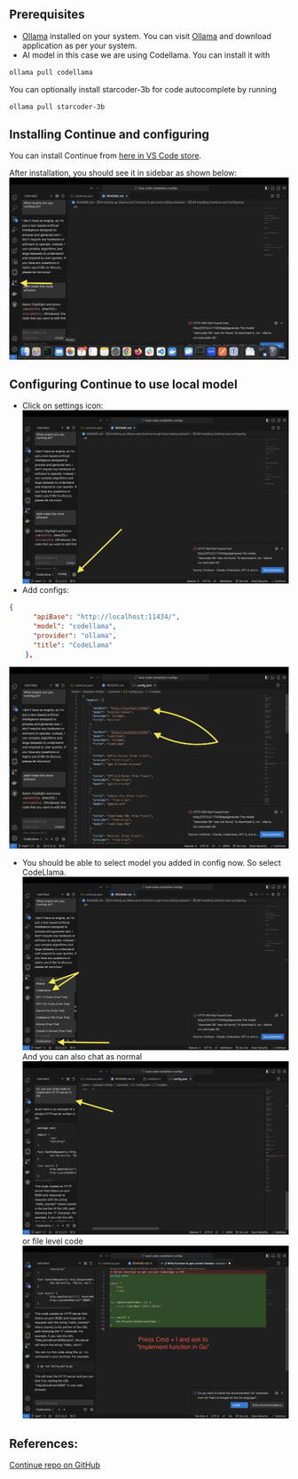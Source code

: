 ## Prerequisites
- [Ollama](https://ollama.com/) installed on your system.
You can visit [Ollama](https://ollama.com/) and download application as per your system.
- AI model in this case we are using Codellama. 
You can install it with 
``` bash 
ollama pull codellama 
```
You can optionally install starcoder-3b for code autocomplete by running 
```bash 
ollama pull starcoder-3b
```

## Installing Continue and configuring
You can install Continue from [here in VS Code store](https://marketplace.visualstudio.com/items?itemName=Continue.continue).

After installation, you should see it in sidebar as shown below:
![Continue in VSCode](https://raw.githubusercontent.com/manjushsh/local-code-completion-configs/main/public/assets/1.png)

## Configuring Continue to use local model

- Click on settings icon: ![Configure settings icon](https://raw.githubusercontent.com/manjushsh/local-code-completion-configs/main/public/assets/2.png)
- Add configs: 
``` json
{
      "apiBase": "http://localhost:11434/",
      "model": "codellama",
      "provider": "ollama",
      "title": "CodeLlama"
    },
```
![Update config](https://raw.githubusercontent.com/manjushsh/local-code-completion-configs/main/public/assets/3.png)
- You should be able to select model you added in config now. So select CodeLlama. ![Pick modal added in dropdown](https://raw.githubusercontent.com/manjushsh/local-code-completion-configs/main/public/assets/4.png)
And you can also chat as normal ![Chat](https://raw.githubusercontent.com/manjushsh/local-code-completion-configs/main/public/assets/5.png)
or file level code ![Code](https://raw.githubusercontent.com/manjushsh/local-code-completion-configs/main/public/assets/6.png)

## References:
[Continue repo on GitHub](https://raw.githubusercontent.com/continuedev/continue)
